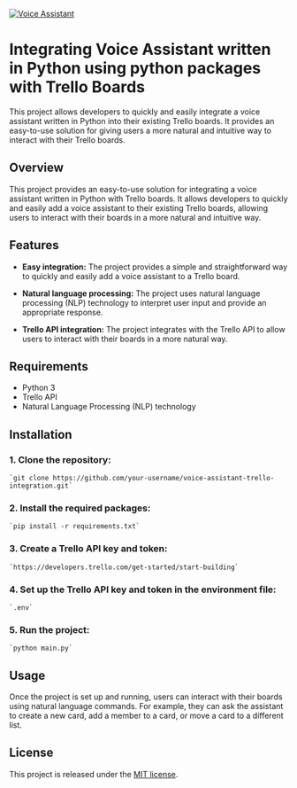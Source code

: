 [![Voice Assistant](https://github.com/FireStorm69/virtual-voice-assistant/actions/workflows/python-app.yml/badge.svg?branch=main)](https://github.com/FireStorm69/virtual-voice-assistant/actions/workflows/python-app.yml)

# Integrating Voice Assistant written in Python using python packages with Trello Boards

This project allows developers to quickly and easily integrate a voice assistant written in Python into their existing Trello boards. It provides an easy-to-use solution for giving users a more natural and intuitive way to interact with their Trello boards.

## Overview

This project provides an easy-to-use solution for integrating a voice assistant written in Python with Trello boards. It allows developers to quickly and easily add a voice assistant to their existing Trello boards, allowing users to interact with their boards in a more natural and intuitive way.

## Features

- **Easy integration:** The project provides a simple and straightforward way to quickly and easily add a voice assistant to a Trello board.

- **Natural language processing:** The project uses natural language processing (NLP) technology to interpret user input and provide an appropriate response.

- **Trello API integration:** The project integrates with the Trello API to allow users to interact with their boards in a more natural way.

## Requirements

- Python 3
- Trello API
- Natural Language Processing (NLP) technology

## Installation

 ### 1. Clone the repository:
 
    `git clone https://github.com/your-username/voice-assistant-trello-integration.git`
    
 ### 2. Install the required packages:
 
    `pip install -r requirements.txt`
    
 ### 3. Create a Trello API key and token:
 
    `https://developers.trello.com/get-started/start-building`
    
 ### 4. Set up the Trello API key and token in the environment file:
 
    `.env`
    
 ### 5. Run the project:
 
    `python main.py`

## Usage

Once the project is set up and running, users can interact with their boards using natural language commands. For example, they can ask the assistant to create a new card, add a member to a card, or move a card to a different list.

## License

This project is released under the [MIT license](LICENSE).
